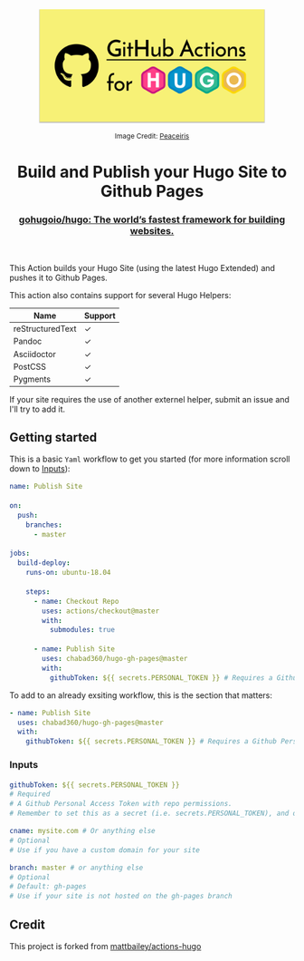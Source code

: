 <div align="center" >
  
  <img width=400  alt="Image Credit: Peaceiris" src="https://raw.githubusercontent.com/peaceiris/actions-hugo/master/images/ogp.svg?sanitize=true" />

  <p style="font-size:12px;" >
    Image Credit: <a href="https://github.com/peaceiris">Peaceiris</a> 
  </p>
  
  <h1>
    Build and Publish your Hugo Site to Github Pages
  </h1>
  
  <h3>
    <a href="https://github.com/gohugoio/hugo">
      gohugoio/hugo: The world’s fastest framework for building websites.
    </a>
  </h3>

</div>

&nbsp;

This Action builds your Hugo Site (using the latest Hugo Extended) and pushes it to Github Pages.

This action also contains support for several Hugo Helpers:

| Name | Support |
| ---- | ------- |
| reStructuredText | ✓ |
| Pandoc | ✓ |
| Asciidoctor | ✓ |
| PostCSS | ✓ |
| Pygments | ✓ |

If your site requires the use of another externel helper, submit an issue and I'll try to add it.

## Getting started

This is a basic `Yaml` workflow to get you started (for more information scroll down to [Inputs](#inputs)):

```yaml
name: Publish Site

on:
  push:
    branches:
      - master

jobs:
  build-deploy:
    runs-on: ubuntu-18.04

    steps:
      - name: Checkout Repo
        uses: actions/checkout@master
        with:
          submodules: true

      - name: Publish Site
        uses: chabad360/hugo-gh-pages@master
        with:
          githubToken: ${{ secrets.PERSONAL_TOKEN }} # Requires a Github Personal Access Token (yes, you read correctly) with repo permissions.
```

To add to an already exsiting workflow, this is the section that matters:

```yaml
- name: Publish Site
  uses: chabad360/hugo-gh-pages@master
  with:
    githubToken: ${{ secrets.PERSONAL_TOKEN }} # Requires a Github Personal Access Token (yes, you read correctly) with repo permissions.
```

### Inputs

```yaml
githubToken: ${{ secrets.PERSONAL_TOKEN }}
# Required
# A Github Personal Access Token with repo permissions.
# Remember to set this as a secret (i.e. secrets.PERSONAL_TOKEN), and dont forget to set the secret in the project settings.
```

```yaml
cname: mysite.com # Or anything else
# Optional
# Use if you have a custom domain for your site
```

```yaml
branch: master # or anything else
# Optional
# Default: gh-pages
# Use if your site is not hosted on the gh-pages branch
```

## Credit

This project is forked from [mattbailey/actions-hugo](github.com/mattbailey/actions-hugo)
